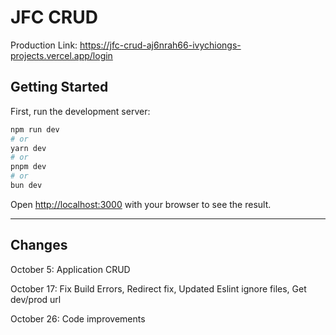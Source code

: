 # JFC CRUD
Production Link:
https://jfc-crud-aj6nrah66-ivychiongs-projects.vercel.app/login

## Getting Started

First, run the development server:

```bash
npm run dev
# or
yarn dev
# or
pnpm dev
# or
bun dev
```

Open [http://localhost:3000](http://localhost:3000) with your browser to see the result.

----
## Changes
October 5: Application CRUD

October 17: Fix Build Errors, Redirect fix, Updated Eslint ignore files, Get dev/prod url

October 26: Code improvements
